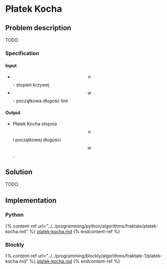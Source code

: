# Płatek Kocha

## Problem description

TODO

### Specification

#### Input

* $$n$$ - stopień krzywej
* $$w$$ - początkowa długość linii

#### Output

* Płatek Kocha stopnia $$n$$ i początkowej długości $$w$$.

## Solution

TODO

## Implementation

### Python

{% content-ref url="../../programming/python/algorithms/fraktale/platek-kocha.md" %}
[platek-kocha.md](../../programming/python/algorithms/fraktale/platek-kocha.md)
{% endcontent-ref %}

### Blockly

{% content-ref url="../../programming/blockly/algorithms/fraktale-1/platek-kocha.md" %}
[platek-kocha.md](../../programming/blockly/algorithms/fraktale-1/platek-kocha.md)
{% endcontent-ref %}

